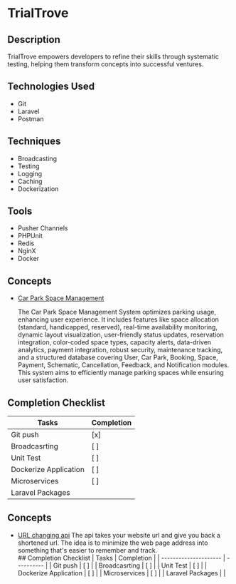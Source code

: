# TrialTrove

## Description

TrialTrove empowers developers to refine their skills through systematic testing, helping them transform concepts into successful ventures.

## Technologies Used

- Git
- Laravel
- Postman

## Techniques

- Broadcasting
- Testing
- Logging
- Caching
- Dockerization

## Tools

- Pusher Channels
- PHPUnit
- Redis
- NginX
- Docker

## Concepts

- [Car Park Space Management](folder_name/)

  The Car Park Space Management System optimizes parking usage, enhancing user experience. It includes features like space allocation (standard, handicapped, reserved), real-time availability monitoring, dynamic layout visualization, user-friendly status updates, reservation integration, color-coded space types, capacity alerts, data-driven analytics, payment integration, robust security, maintenance tracking, and a structured database covering User, Car Park, Booking, Space, Payment, Schematic, Cancellation, Feedback, and Notification modules. This system aims to efficiently manage parking spaces while ensuring user satisfaction.

## Completion Checklist

| Tasks                 | Completion |
| --------------------- | ---------- |
| Git push              | [x]        |
| Broadcasrting         | [ ]        |
| Unit Test             | [ ]        |
| Dockerize Application | [ ]        |
| Microservices         | [ ]        |
| Laravel Packages      |            



## Concepts

- [URL changing api](folder_name/)
                                                    The api takes your website url and give you back a shortened url. The idea is to minimize the web page address into something that's easier to remember and track.                                                    
                                                  ## Completion Checklist                                                                             | Tasks                 | Completion |            | --------------------- | ---------- |            | Git push              | [ ]        |            | Broadcasrting         | [ ]        |            | Unit Test             | [ ]        |
| Dockerize Application | [ ]        |
| Microservices         | [ ]        |
| Laravel Packages      |            |
